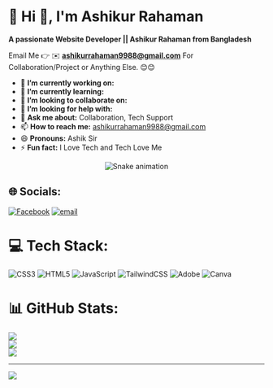 # 💫 Hi 👋, I'm Ashikur Rahaman
**A passionate Website Developer || Ashikur Rahaman from Bangladesh**

Email Me 👉 ✉️ **ashikurrahaman9988@gmail.com** For Collaboration/Project or Anything Else. 😊😊

- 🔭 **I’m currently working on:** 
- 🌱 **I’m currently learning:** 
- 👯 **I’m looking to collaborate on:** 
- 🤔 **I’m looking for help with:**
- 💬 **Ask me about:** Collaboration, Tech Support
- 📫 **How to reach me:** ashikurrahaman9988@gmail.com
- 😄 **Pronouns:** Ashik Sir
- ⚡ **Fun fact:** I Love Tech and Tech Love Me
<!-- Snake Game Repo View -->

<div align="center">
  <img src="https://profile-readme-generator.com/assets/snake.svg" alt="Snake animation" />
</div>

## 🌐 Socials:
[![Facebook](https://img.shields.io/badge/Facebook-%231877F2.svg?logo=Facebook&logoColor=white)](https://facebook.com/123ashik12) [![email](https://img.shields.io/badge/Email-D14836?logo=gmail&logoColor=white)](mailto:ashikurrahaman9988@gmail.com) 

# 💻 Tech Stack:
![CSS3](https://img.shields.io/badge/css3-%231572B6.svg?style=for-the-badge&logo=css3&logoColor=white) ![HTML5](https://img.shields.io/badge/html5-%23E34F26.svg?style=for-the-badge&logo=html5&logoColor=white) ![JavaScript](https://img.shields.io/badge/javascript-%23323330.svg?style=for-the-badge&logo=javascript&logoColor=%23F7DF1E) ![TailwindCSS](https://img.shields.io/badge/tailwindcss-%2338B2AC.svg?style=for-the-badge&logo=tailwind-css&logoColor=white) ![Adobe](https://img.shields.io/badge/adobe-%23FF0000.svg?style=for-the-badge&logo=adobe&logoColor=white) ![Canva](https://img.shields.io/badge/Canva-%2300C4CC.svg?style=for-the-badge&logo=Canva&logoColor=white)
# 📊 GitHub Stats:
![](https://github-readme-stats.vercel.app/api?username=Ashik756&theme=dark&hide_border=false&include_all_commits=true&count_private=false)<br/>
![](https://nirzak-streak-stats.vercel.app/?user=Ashik756&theme=dark&hide_border=false)<br/>
![](https://github-readme-stats.vercel.app/api/top-langs/?username=Ashik756&theme=dark&hide_border=false&include_all_commits=true&count_private=false&layout=compact)

---
[![](https://visitcount.itsvg.in/api?id=Ashik756&icon=0&color=0)](https://visitcount.itsvg.in)

<!-- Proudly created with GPRM ( https://gprm.itsvg.in ) -->
